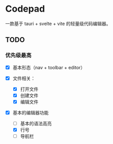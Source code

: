 # Codepad

一款基于 tauri + svelte + vite 的轻量级代码编辑器。

## TODO

### 优先级最高

- [x] 基本形态（nav + toolbar + editor）
- [x] 文件相关：

  - [x] 打开文件
  - [x] 创建文件
  - [x] 编辑文件

- [x] 基本的编辑器功能
  - [ ] 基本的语法高亮
  - [x] 行号
  - [ ] 导航栏
